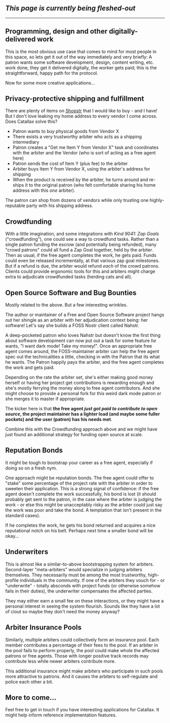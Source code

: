 ## _This page is currently being fleshed-out_

---

## Programming, design and other digitally-delivered work

This is the most obvious use case that comes to mind for most people in this space, so lets get it out of the way immediately and very briefly: A patron wants some software development, design, content writing, etc. work done, they get it delivered digitally, the worker gets paid; this is the straightforward, happy path for the protocol.  

Now for some more creative applications...

## Privacy-protective shipping and fulfillment

There are plenty of items on [Shopstr](https://shopstr.store/) that I would like to buy - and I have! But I don't love leaking my home address to every vendor I come across. Does Catallax solve this?

- Patron wants to buy physical goods from Vendor X
- There exists a very trustworthy arbiter who acts as a shipping intermediary
- Patron creates a "Get me Item Y from Vendor X" task and coordinates with the arbiter and the Vendor (who is sort of acting as a free agent here)
- Patron sends the cost of Item Y (plus fee) to the arbiter
- Arbiter buys Item Y from Vendor X, using the arbiter's address for shipping
- When the product is received by the arbiter, he turns around and re-ships it to the original patron (who felt comfortable sharing his home address with this _one_ arbiter).

The patron can shop from dozens of vendors while only trusting one highly-reputable party with his shipping address.

## Crowdfunding

With a little imagination, and some integrations with _Kind 9041: Zap Goals_ ("crowdfunding"), one could see a way to crowdfund tasks. Rather than a single patron funding the escrow (and potentially being refunded), many "crowd patrons" could all fund a Zap Goal together, held by the arbiter. Then as usual, if the free agent completes the work, he gets paid. Funds could even be released incrementally, at that various zap goal milestones. But if a refund is due, the arbiter would refund _each_ of the crowd patrons. Clients could provide ergonomic tools for this and arbiters might charge extra to adjudicate crowdfunded tasks (herding cats and all).

## Open Source Software and Bug Bounties

Mostly related to the above. But a few interesting wrinkles.  

The author or maintainer of a Free and Open Source Software project hangs out her shingle as an arbiter with her adjudication context being: her software! Let's say she builds a FOSS Nostr client called Nahstr.  

A deep-pocketed patron who loves Nahstr but doesn't know the first thing about software development can now put out a task for some feature _he_ wants, "I want dark mode! Take my money!". Once an appropriate free agent comes around, the FOSS-maintainer arbiter can help the free agent spec out the technicalities a little, checking in with the Patron that its what he wants. The Patron happily pays the arbiter, and the free agent completes the work and gets paid.  

Depending on the rate the arbiter set, she's either making good money herself or having her project get contributions is rewarding enough and she's mostly ferrying the money along to free agent contributors. And she might choose to provide a personal fork for this weird dark mode patron or she merges it to master if appropriate.

The kicker here is that **the free agent _just got paid to contribute to open source_, the project maintainer has a lighter load (and maybe some fuller pockets) and the user (patron) has his needs met**.

Combine this with the Crowdfunding approach above and we might have just found an additional strategy for funding open source at scale.

## Reputation Bonds

It might be tough to bootstrap your career as a free agent, especially if doing so on a fresh nym.  

One approach might be reputation bonds. The free agent could offer to "stake" some percentage of the project rate with the arbiter in order to sweeten their application. This is a strong signal of confidence: if the free agent doesn't complete the work successfully, his bond is lost (it should probably get sent to the patron, in the case where the arbiter is judging the work - or else this might be unacceptably risky as the arbiter could just say the work was poor and take the bond. A temptation that isn't present in the standard cases).  

If he completes the work, he gets his bond returned and acquires a nice reputational notch on his belt. Perhaps next time a smaller bond will be okay...

## Underwriters

This is almost like a similar-to-above bootstrapping system for arbiters. Second-layer "meta-arbiters" would specialize in judging arbiters themselves. They necessarily must be among the most trustworthy, high-profile individuals in the community. If one of the arbiters they vouch for - or "underwrite" - totally absconds with project funds (or otherwise somehow fails in their duties), the underwriter compensates the affected parties.  

They may either earn a small fee on these interactions, or they might have a personal interest in seeing the system flourish. Sounds like they have a lot of clout so maybe they don't need the money anyway?

## Arbiter Insurance Pools

Similarly, multiple arbiters could collectively form an insurance pool. Each member contributes a percentage of their fees to the pool. If an arbiter in the pool fails to perform properly, the pool could make whole the affected patrons or free agents. Those with longer positive track records may contribute less while newer arbiters contribute more.

This additional insurance might make arbiters who participate in such pools more attractive to patrons. And it causes the arbiters to self-regulate and police each other a bit.

## More to come...

Feel free to get in touch if you have interesting applications for Catallax. It might help inform reference implementation features.
